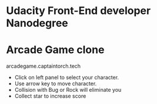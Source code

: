 Udacity Front-End developer Nanodegree
===============================

# Arcade Game clone
arcadegame.captaintorch.tech

* Click on left panel to select your character.
* Use arrow key to move character.
* Collision with Bug or Rock will eliminate you
* Collect star to increase score
